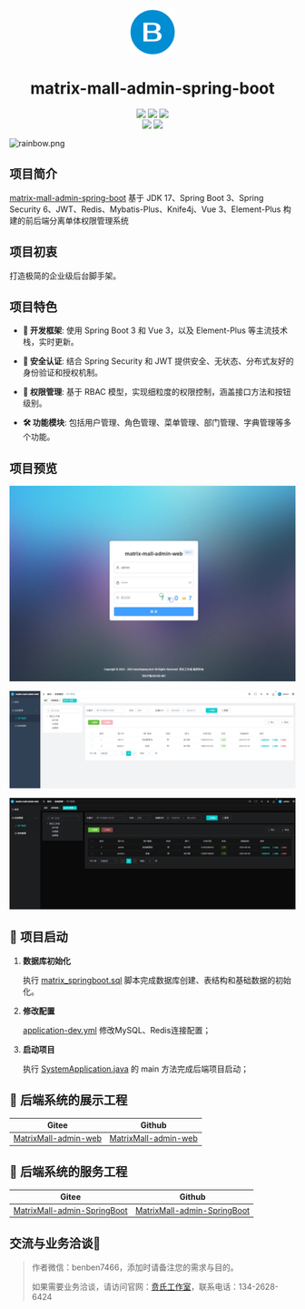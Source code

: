 
<div align="center">
  <img alt="vue3-element-admin" width="80" height="80" src="./doc/images/logo.png">
  <h1>matrix-mall-admin-spring-boot</h1>

  <img src="https://img.shields.io/badge/Java-17-brightgreen.svg"/>
  <img src="https://img.shields.io/badge/SpringBoot-3.3.3-green.svg"/>
  <img src="https://img.shields.io/badge/Spring Security-6.3.0-blue.svg"/>
  <br/>
  <img src="https://img.shields.io/badge/license-MIT-green.svg"/>
  <a href="https://gitee.com/benben7466" target="_blank">
      <img src="https://img.shields.io/badge/Author-贲氏科技-orange.svg"/>
  </a>
</div>

![](https://foruda.gitee.com/images/1708618984641188532/a7cca095_716974.png "rainbow.png")


## 项目简介

[matrix-mall-admin-spring-boot](https://gitee.com/benben7466/matrix-mall-admin-spring-boot) 基于 JDK 17、Spring Boot 3、Spring Security 6、JWT、Redis、Mybatis-Plus、Knife4j、Vue 3、Element-Plus 构建的前后端分离单体权限管理系统

## 项目初衷

打造极简的企业级后台脚手架。


## 项目特色

- **🚀 开发框架**: 使用 Spring Boot 3 和 Vue 3，以及 Element-Plus 等主流技术栈，实时更新。

- **🔐 安全认证**: 结合 Spring Security 和 JWT 提供安全、无状态、分布式友好的身份验证和授权机制。

- **🔑 权限管理**: 基于 RBAC 模型，实现细粒度的权限控制，涵盖接口方法和按钮级别。

- **🛠️ 功能模块**: 包括用户管理、角色管理、菜单管理、部门管理、字典管理等多个功能。


## 项目预览

![登录](./doc/images/intr_01.png)

![明亮模式](./doc/images/intr_02.png)

![暗黑模式](./doc/images/intr_03.png)


## 🚀 项目启动

1. **数据库初始化**

   执行 [matrix_springboot.sql](doc/sql/matrix_springboot.sql) 脚本完成数据库创建、表结构和基础数据的初始化。

2. **修改配置**

   [application-dev.yml](src/main/resources/application-dev.yml) 修改MySQL、Redis连接配置；

3. **启动项目**

   执行 [SystemApplication.java](src/main/java/com/youlai/system/SystemApplication.java) 的 main 方法完成后端项目启动；


## 🌺 后端系统的展示工程
| Gitee | Github |
|-------|------|
| [MatrixMall-admin-web](https://gitee.com/benben7466/matrix-mall-admin-web)  | [MatrixMall-admin-web](https://github.com/benben7466/MatrixMall-admin-web)  |

## 🌺 后端系统的服务工程
| Gitee | Github |
|-------|------|
| [MatrixMall-admin-SpringBoot](https://gitee.com/benben7466/matrix-mall-admin-spring-boot)  | [MatrixMall-admin-SpringBoot](https://github.com/benben7466/MatrixMall-admin-SpringBoot)  |

## 交流与业务洽谈🚀
>
> 作者微信：benben7466，添加时请备注您的需求与目的。
>
> 如果需要业务洽谈，请访问官网：[贲氏工作室](http://benzhiqiang.w1.luyouxia.net/)，联系电话：134-2628-6424
> 